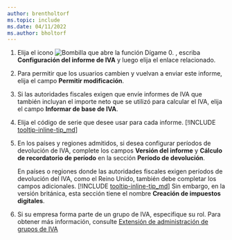 ```yaml
---
author: brentholtorf
ms.topic: include
ms.date: 04/11/2022
ms.author: bholtorf
---
```

1. Elija el icono ![Bombilla que abre la función Dígame 0.](../media/ui-search/search_small.png "Dígame qué desea hacer") , escriba **Configuración del informe de IVA** y luego elija el enlace relacionado.  
2. Para permitir que los usuarios cambien y vuelvan a enviar este informe, elija el campo **Permitir modificación**.  
3. Si las autoridades fiscales exigen que envíe informes de IVA que también incluyan el importe neto que se utilizó para calcular el IVA, elija el campo **Informar de base de IVA**.  
4. Elija el código de serie que desee usar para cada informe. [!INCLUDE [tooltip-inline-tip_md](tooltip-inline-tip_md.md)]  
5. En los países y regiones admitidos, si desea configurar períodos de devolución de IVA, complete los campos **Versión del informe** y **Cálculo de recordatorio de período** en la sección **Período de devolución**.  

    En países o regiones donde las autoridades fiscales exigen períodos de devolución del IVA, como el Reino Unido, también debe completar los campos adicionales. [!INCLUDE [tooltip-inline-tip_md](tooltip-inline-tip_md.md)] Sin embargo, en la versión británica, esta sección tiene el nombre **Creación de impuestos digitales**.
6. Si su empresa forma parte de un grupo de IVA, especifique su rol. Para obtener más información, consulte [Extensión de administración de grupos de IVA](../ui-extensions-vat-group.md)  
